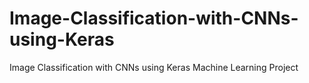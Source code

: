 # Image-Classification-with-CNNs-using-Keras
Image Classification with CNNs using Keras Machine Learning Project
